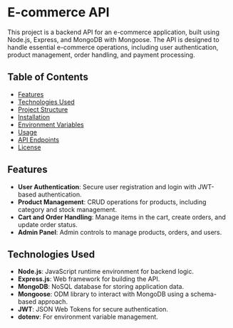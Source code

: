 # E-commerce API

This project is a backend API for an e-commerce application, built using Node.js, Express, and MongoDB with Mongoose. The API is designed to handle essential e-commerce operations, including user authentication, product management, order handling, and payment processing.

## Table of Contents
- [Features](#features)
- [Technologies Used](#technologies-used)
- [Project Structure](#project-structure)
- [Installation](#installation)
- [Environment Variables](#environment-variables)
- [Usage](#usage)
- [API Endpoints](#api-endpoints)
- [License](#license)

## Features
- **User Authentication**: Secure user registration and login with JWT-based authentication.
- **Product Management**: CRUD operations for products, including category and stock management.
- **Cart and Order Handling**: Manage items in the cart, create orders, and update order status.
- **Admin Panel**: Admin controls to manage products, orders, and users.

## Technologies Used
- **Node.js**: JavaScript runtime environment for backend logic.
- **Express.js**: Web framework for building the API.
- **MongoDB**: NoSQL database for storing application data.
- **Mongoose**: ODM library to interact with MongoDB using a schema-based approach.
- **JWT**: JSON Web Tokens for secure authentication.
- **dotenv**: For environment variable management.
